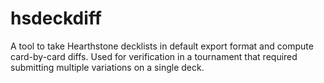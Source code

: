 # hsdeckdiff

A tool to take Hearthstone decklists in default export format and compute card-by-card diffs. Used for verification in a tournament that required submitting multiple variations on a single deck.
